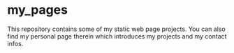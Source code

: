 # my_pages

This repository contains some of my static web page projects. You can also find my personal page therein which introduces my projects and my contact infos.

